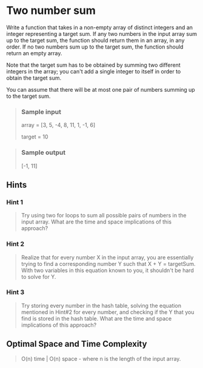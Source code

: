 # Two number sum

Write a function that takes in a non-empty array of distinct integers and an integer representing a target sum. If any two numbers in the input array sum up to the target sum, the function should return them in an array, in any order. If no two numbers sum up to the target sum, the function should return an empty array.

Note that the target sum has to be obtained by summing two different integers in the array; you can't add a single integer to itself in order to obtain the target sum.

You can assume that there will be at most one pair of numbers summing up to the target sum.

> ### Sample input
>
> array = [3, 5,
> -4, 8, 11, 1,
> -1, 6]
>
> target = 10

> ### Sample output
>
> [-1, 11]

## Hints

### Hint 1

> Try using two for loops to sum all possible pairs of numbers in the input array. What are the time and space implications of this approach?

### Hint 2

> Realize that for every number X in the input array, you are essentially trying to find a corresponding number Y such that X + Y = targetSum. With two variables in this equation known to you, it shouldn't be hard to solve for Y.

### Hint 3

> Try storing every number in the hash table, solving the equation mentioned in Hint#2 for every number, and checking if the Y that you find is stored in the hash table. What are the time and space implications of this approach?

## Optimal Space and Time Complexity

> O(n) time | O(n) space - where n is the length of the input array.
